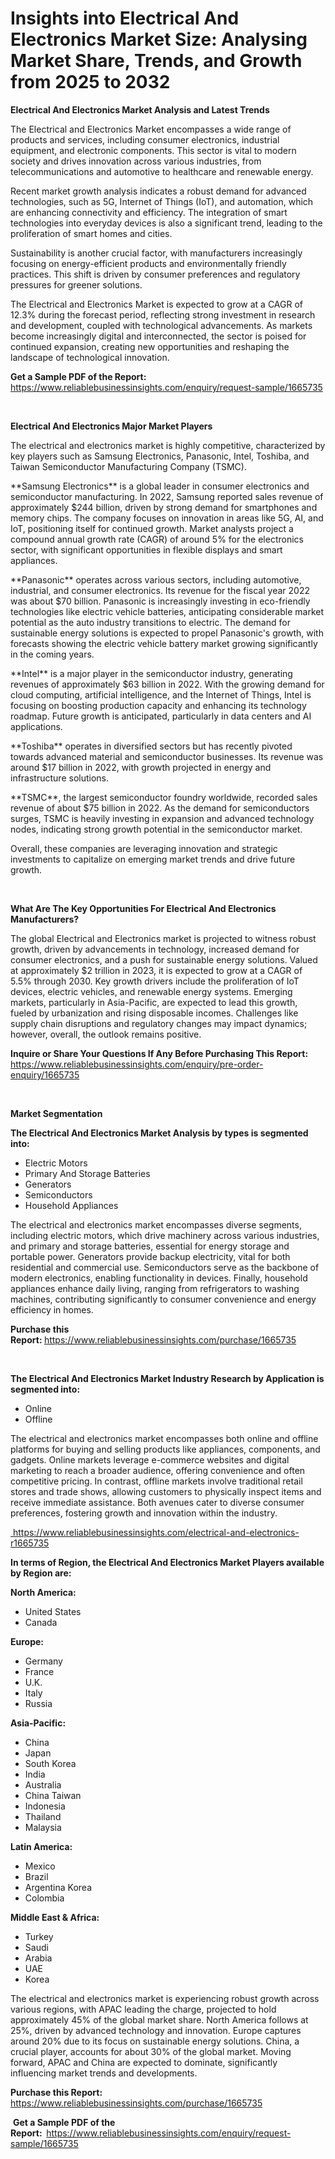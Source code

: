 <p><h1>Insights into Electrical And Electronics Market Size: Analysing Market Share, Trends, and Growth from 2025 to 2032</h1></p><p><strong>Electrical And Electronics Market Analysis and Latest Trends</strong></p>
<p><p>The Electrical and Electronics Market encompasses a wide range of products and services, including consumer electronics, industrial equipment, and electronic components. This sector is vital to modern society and drives innovation across various industries, from telecommunications and automotive to healthcare and renewable energy.</p><p>Recent market growth analysis indicates a robust demand for advanced technologies, such as 5G, Internet of Things (IoT), and automation, which are enhancing connectivity and efficiency. The integration of smart technologies into everyday devices is also a significant trend, leading to the proliferation of smart homes and cities.</p><p>Sustainability is another crucial factor, with manufacturers increasingly focusing on energy-efficient products and environmentally friendly practices. This shift is driven by consumer preferences and regulatory pressures for greener solutions.</p><p>The Electrical and Electronics Market is expected to grow at a CAGR of 12.3% during the forecast period, reflecting strong investment in research and development, coupled with technological advancements. As markets become increasingly digital and interconnected, the sector is poised for continued expansion, creating new opportunities and reshaping the landscape of technological innovation.</p></p>
<p><strong>Get a Sample PDF of the Report:&nbsp;</strong> <a href="https://www.reliablebusinessinsights.com/enquiry/request-sample/1665735?utm_campaign=3460&utm_medium=2&utm_source=Github&utm_content=ia&utm_term=20042025&utm_id=electrical-and-electronics">https://www.reliablebusinessinsights.com/enquiry/request-sample/1665735</a></p>
<p>&nbsp;</p>
<p><strong>Electrical And Electronics Major Market Players</strong></p>
<p><p>The electrical and electronics market is highly competitive, characterized by key players such as Samsung Electronics, Panasonic, Intel, Toshiba, and Taiwan Semiconductor Manufacturing Company (TSMC). </p><p>**Samsung Electronics** is a global leader in consumer electronics and semiconductor manufacturing. In 2022, Samsung reported sales revenue of approximately $244 billion, driven by strong demand for smartphones and memory chips. The company focuses on innovation in areas like 5G, AI, and IoT, positioning itself for continued growth. Market analysts project a compound annual growth rate (CAGR) of around 5% for the electronics sector, with significant opportunities in flexible displays and smart appliances.</p><p>**Panasonic** operates across various sectors, including automotive, industrial, and consumer electronics. Its revenue for the fiscal year 2022 was about $70 billion. Panasonic is increasingly investing in eco-friendly technologies like electric vehicle batteries, anticipating considerable market potential as the auto industry transitions to electric. The demand for sustainable energy solutions is expected to propel Panasonic's growth, with forecasts showing the electric vehicle battery market growing significantly in the coming years.</p><p>**Intel** is a major player in the semiconductor industry, generating revenues of approximately $63 billion in 2022. With the growing demand for cloud computing, artificial intelligence, and the Internet of Things, Intel is focusing on boosting production capacity and enhancing its technology roadmap. Future growth is anticipated, particularly in data centers and AI applications.</p><p>**Toshiba** operates in diversified sectors but has recently pivoted towards advanced material and semiconductor businesses. Its revenue was around $17 billion in 2022, with growth projected in energy and infrastructure solutions.</p><p>**TSMC**, the largest semiconductor foundry worldwide, recorded sales revenue of about $75 billion in 2022. As the demand for semiconductors surges, TSMC is heavily investing in expansion and advanced technology nodes, indicating strong growth potential in the semiconductor market.</p><p>Overall, these companies are leveraging innovation and strategic investments to capitalize on emerging market trends and drive future growth.</p></p>
<p>&nbsp;</p>
<p><strong>What Are The Key Opportunities For Electrical And Electronics Manufacturers?</strong></p>
<p><p>The global Electrical and Electronics market is projected to witness robust growth, driven by advancements in technology, increased demand for consumer electronics, and a push for sustainable energy solutions. Valued at approximately $2 trillion in 2023, it is expected to grow at a CAGR of 5.5% through 2030. Key growth drivers include the proliferation of IoT devices, electric vehicles, and renewable energy systems. Emerging markets, particularly in Asia-Pacific, are expected to lead this growth, fueled by urbanization and rising disposable incomes. Challenges like supply chain disruptions and regulatory changes may impact dynamics; however, overall, the outlook remains positive.</p></p>
<p><strong>Inquire or Share Your Questions If Any Before Purchasing This Report:</strong> <a href="https://www.reliablebusinessinsights.com/enquiry/pre-order-enquiry/1665735?utm_campaign=3460&utm_medium=2&utm_source=Github&utm_content=ia&utm_term=20042025&utm_id=electrical-and-electronics">https://www.reliablebusinessinsights.com/enquiry/pre-order-enquiry/1665735</a></p>
<p>&nbsp;</p>
<p><strong>Market Segmentation</strong></p>
<p><strong>The Electrical And Electronics Market Analysis by types is segmented into:</strong></p>
<p><ul><li>Electric Motors</li><li>Primary And Storage Batteries</li><li>Generators</li><li>Semiconductors</li><li>Household Appliances</li></ul></p>
<p><p>The electrical and electronics market encompasses diverse segments, including electric motors, which drive machinery across various industries, and primary and storage batteries, essential for energy storage and portable power. Generators provide backup electricity, vital for both residential and commercial use. Semiconductors serve as the backbone of modern electronics, enabling functionality in devices. Finally, household appliances enhance daily living, ranging from refrigerators to washing machines, contributing significantly to consumer convenience and energy efficiency in homes.</p></p>
<p><strong>Purchase this Report:&nbsp;</strong><a href="https://www.reliablebusinessinsights.com/purchase/1665735?utm_campaign=3460&utm_medium=2&utm_source=Github&utm_content=ia&utm_term=20042025&utm_id=electrical-and-electronics">https://www.reliablebusinessinsights.com/purchase/1665735</a></p>
<p>&nbsp;</p>
<p><strong>The Electrical And Electronics Market Industry Research by Application is segmented into:</strong></p>
<p><ul><li>Online</li><li>Offline</li></ul></p>
<p><p>The electrical and electronics market encompasses both online and offline platforms for buying and selling products like appliances, components, and gadgets. Online markets leverage e-commerce websites and digital marketing to reach a broader audience, offering convenience and often competitive pricing. In contrast, offline markets involve traditional retail stores and trade shows, allowing customers to physically inspect items and receive immediate assistance. Both avenues cater to diverse consumer preferences, fostering growth and innovation within the industry.</p></p>
<p><a href="https://www.reliablebusinessinsights.com/electrical-and-electronics-r1665735?utm_campaign=3460&utm_medium=2&utm_source=Github&utm_content=ia&utm_term=20042025&utm_id=electrical-and-electronics">&nbsp;https://www.reliablebusinessinsights.com/electrical-and-electronics-r1665735</a></p>
<p><strong>In terms of Region, the Electrical And Electronics Market Players available by Region are:</strong></p>
<p>
    <p> <strong> North America: </strong>
        <ul>
            <li>United States</li>
            <li>Canada</li>
        </ul>
        </p> 
    <p> <strong> Europe: </strong>
        <ul>
            <li>Germany</li>
            <li>France</li>
            <li>U.K.</li>
            <li>Italy</li>
            <li>Russia</li>
        </ul>
        </p> 
    <p> <strong> Asia-Pacific: </strong>
        <ul>
            <li>China</li>
            <li>Japan</li>
            <li>South Korea</li>
            <li>India</li>
            <li>Australia</li>
            <li>China Taiwan</li>
            <li>Indonesia</li>
            <li>Thailand</li>
            <li>Malaysia</li>
        </ul>
        </p> 
    <p> <strong> Latin America: </strong>
        <ul>
            <li>Mexico</li>
            <li>Brazil</li>
            <li>Argentina Korea</li>
            <li>Colombia</li>
        </ul>
        </p> 
    <p> <strong> Middle East & Africa: </strong>
        <ul>
            <li>Turkey</li>
            <li>Saudi</li>
            <li>Arabia</li>
            <li>UAE</li>
            <li>Korea</li>
        </ul>
    </p>
    </p>
<p><p>The electrical and electronics market is experiencing robust growth across various regions, with APAC leading the charge, projected to hold approximately 45% of the global market share. North America follows at 25%, driven by advanced technology and innovation. Europe captures around 20% due to its focus on sustainable energy solutions. China, a crucial player, accounts for about 30% of the global market. Moving forward, APAC and China are expected to dominate, significantly influencing market trends and developments.</p></p>
<p><strong>Purchase this Report: </strong><a href="https://www.reliablebusinessinsights.com/purchase/1665735?utm_campaign=3460&utm_medium=2&utm_source=Github&utm_content=ia&utm_term=20042025&utm_id=electrical-and-electronics">https://www.reliablebusinessinsights.com/purchase/1665735</a></p>
<p>&nbsp;<strong>Get a Sample PDF of the Report:&nbsp;&nbsp;</strong><a href="https://www.reliablebusinessinsights.com/enquiry/request-sample/1665735?utm_campaign=3460&utm_medium=2&utm_source=Github&utm_content=ia&utm_term=20042025&utm_id=electrical-and-electronics">https://www.reliablebusinessinsights.com/enquiry/request-sample/1665735</a></p>
<p><strong></strong></p>
<p><p></p><p></p><p></p></p>